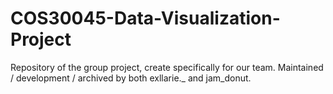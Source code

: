 # COS30045-Data-Visualization-Project
Repository of the group project, create specifically for our team. Maintained / development / archived by both exllarie._ and jam_donut. 
